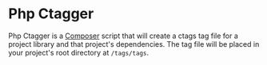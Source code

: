 # Php Ctagger

Php Ctagger is a [Composer](http://getcomposer.org) script that will create a
ctags tag file for a project library and that project's dependencies.  The tag file
will be placed in your project's root directory at `/tags/tags`.
